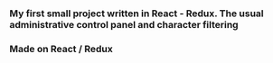 ### My first small project written in React - Redux. The usual administrative control panel and character filtering

### Made on React / Redux